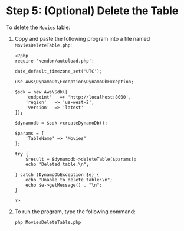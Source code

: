 # Step 5: \(Optional\) Delete the Table<a name="GettingStarted.PHP.05"></a>

 To delete the `Movies` table: 

1. Copy and paste the following program into a file named `MoviesDeleteTable.php`:

   ```
   <?php
   require 'vendor/autoload.php';
   
   date_default_timezone_set('UTC');
   
   use Aws\DynamoDb\Exception\DynamoDbException;
   
   $sdk = new Aws\Sdk([
       'endpoint'   => 'http://localhost:8000',
       'region'   => 'us-west-2',
       'version'  => 'latest'
   ]);
   
   $dynamodb = $sdk->createDynamoDb();
   
   $params = [
       'TableName' => 'Movies'
   ];
   
   try {
       $result = $dynamodb->deleteTable($params);
       echo "Deleted table.\n";
   
   } catch (DynamoDbException $e) {
       echo "Unable to delete table:\n";
       echo $e->getMessage() . "\n";
   }
   
   ?>
   ```

1. To run the program, type the following command:

   `php MoviesDeleteTable.php`